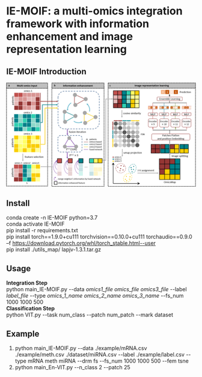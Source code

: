 # IE-MOIF: a multi-omics integration framework with information enhancement and image representation learning
## IE-MOIF Introduction
![image](https://github.com/CHNzhwei/IE-MOIF/blob/master/IE-MOIF.png)
## Install
conda create -n IE-MOIF python=3.7<br>
conda activate IE-MOIF<br>
pip install -r requirements.txt<br>
pip install torch==1.9.0+cu111 torchvision==0.10.0+cu111 torchaudio==0.9.0 –f https://download.pytorch.org/whl/torch_stable.html--user<br>
pip install ./utils_map/ lapjv-1.3.1.tar.gz<br>
## Usage
<b>Integration Step</b><br>
python main_IE-MOIF.py --data <i>omics1_file omics_file omics3_file</i> --label <i>label_file</i> --type <i>omics_1_name omics_2_name omics_3_name</i> --fs_num 1000 1000 500<br>
<b>Classification Step</b><br>
python VIT.py --task num_class --patch num_patch --mark dataset
## Example
1. python main_IE-MOIF.py --data ./example/mRNA.csv ./example/meth.csv ./dataset/miRNA.csv --label ./example/label.csv --type mRNA meth miRNA --drm fs --fs_num 1000 1000 500 --fem tsne<br>
2. python main_En-VIT.py --n_class 2 --patch 25





